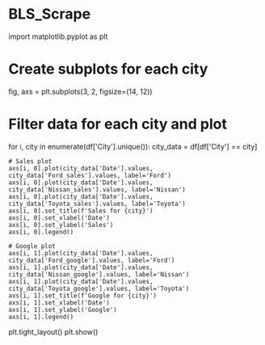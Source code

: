 # BLS_Scrape

import matplotlib.pyplot as plt

# Create subplots for each city
fig, axs = plt.subplots(3, 2, figsize=(14, 12))

# Filter data for each city and plot
for i, city in enumerate(df['City'].unique()):
    city_data = df[df['City'] == city]
    
    # Sales plot
    axs[i, 0].plot(city_data['Date'].values, city_data['Ford_sales'].values, label='Ford')
    axs[i, 0].plot(city_data['Date'].values, city_data['Nissan_sales'].values, label='Nissan')
    axs[i, 0].plot(city_data['Date'].values, city_data['Toyota_sales'].values, label='Toyota')
    axs[i, 0].set_title(f'Sales for {city}')
    axs[i, 0].set_xlabel('Date')
    axs[i, 0].set_ylabel('Sales')
    axs[i, 0].legend()
    
    # Google plot
    axs[i, 1].plot(city_data['Date'].values, city_data['Ford_google'].values, label='Ford')
    axs[i, 1].plot(city_data['Date'].values, city_data['Nissan_google'].values, label='Nissan')
    axs[i, 1].plot(city_data['Date'].values, city_data['Toyota_google'].values, label='Toyota')
    axs[i, 1].set_title(f'Google for {city}')
    axs[i, 1].set_xlabel('Date')
    axs[i, 1].set_ylabel('Google')
    axs[i, 1].legend()

plt.tight_layout()
plt.show()

